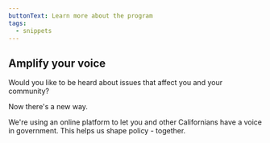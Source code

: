 ```yaml
---
buttonText: Learn more about the program
tags:
  - snippets
--- 
```

## Amplify your voice

Would you like to be heard about issues that affect you and your community?

Now there's a new way.

We're using an online platform to let you and other Californians have a voice in government. This helps us shape policy - together.